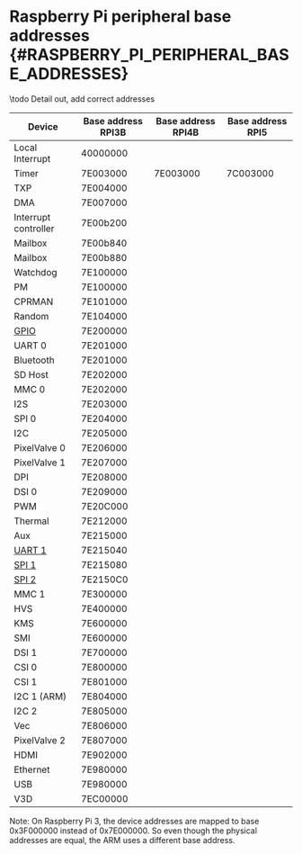 # Raspberry Pi peripheral base addresses {#RASPBERRY_PI_PERIPHERAL_BASE_ADDRESSES}

\todo Detail out, add correct addresses

| Device                                | Base address RPI3B | Base address RPI4B | Base address RPI5 |
|---------------------------------------|--------------------|--------------------|-------------------|
| Local Interrupt                       | 40000000           |                    |                   |
| Timer                                 | 7E003000           | 7E003000           | 7C003000
| TXP                                   | 7E004000           |                    |                   |
| DMA                                   | 7E007000           |                    |                   |
| Interrupt controller                  | 7E00b200           |                    |                   |
| Mailbox                               | 7E00b840           |                    |                   |
| Mailbox                               | 7E00b880           |                    |                   |
| Watchdog                              | 7E100000           |                    |                   |
| PM                                    | 7E100000           |                    |                   |
| CPRMAN                                | 7E101000           |                    |                   |
| Random                                | 7E104000           |                    |                   |
| [GPIO](#RASPBERRY_PI_GPIO)            | 7E200000           |                    |                   |
| UART 0                                | 7E201000           |                    |                   |
| Bluetooth                             | 7E201000           |                    |                   |
| SD Host                               | 7E202000           |                    |                   |
| MMC 0                                 | 7E202000           |                    |                   |
| I2S                                   | 7E203000           |                    |                   |
| SPI 0                                 | 7E204000           |                    |                   |
| I2C                                   | 7E205000           |                    |                   |
| PixelValve 0                          | 7E206000           |                    |                   |
| PixelValve 1                          | 7E207000           |                    |                   |
| DPI                                   | 7E208000           |                    |                   |
| DSI 0                                 | 7E209000           |                    |                   |
| PWM                                   | 7E20C000           |                    |                   |
| Thermal                               | 7E212000           |                    |                   |
| Aux                                   | 7E215000           |                    |                   |
| [UART 1](#RASPBERRY_PI_UART1)         | 7E215040           |                    |                   |
| [SPI 1](#RASPBERRY_PI_SPI0)           | 7E215080           |                    |                   |
| [SPI 2](#RASPBERRY_PI_SPI1)           | 7E2150C0           |                    |                   |
| MMC 1                                 | 7E300000           |                    |                   |
| HVS                                   | 7E400000           |                    |                   |
| KMS                                   | 7E600000           |                    |                   |
| SMI                                   | 7E600000           |                    |                   |
| DSI 1                                 | 7E700000           |                    |                   |
| CSI 0                                 | 7E800000           |                    |                   |
| CSI 1                                 | 7E801000           |                    |                   |
| I2C 1 (ARM)                           | 7E804000           |                    |                   |
| I2C 2                                 | 7E805000           |                    |                   |
| Vec                                   | 7E806000           |                    |                   |
| PixelValve 2                          | 7E807000           |                    |                   |
| HDMI                                  | 7E902000           |                    |                   |
| Ethernet                              | 7E980000           |                    |                   |
| USB                                   | 7E980000           |                    |                   |
| V3D                                   | 7EC00000           |                    |                   |

Note: On Raspberry Pi 3, the device addresses are mapped to base 0x3F000000 instead of 0x7E000000. So even though the physical addresses are equal, the ARM uses a different base address.

